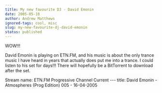 ```yaml
---
title: My new favourite DJ - David Emonin
date: 2005-05-10
author: Andrew Matthews
ignored-tags: cool, misc
slug: my-new-favourite-dj-david-emonin
status: published
---
```


WOW!!!

David Emonin is playing on ETN.FM, and his music is about the only trance music I have heard in years that actually does put me into a trance. I could listen to his set for days!!!
There will hopefully be a BitTorrent to download after the set.

Stream name: ETN.FM Progressive Channel
Current ---
title: David Emonin - Atmospheres (Prog Edition) 005 - 16-04-2005
